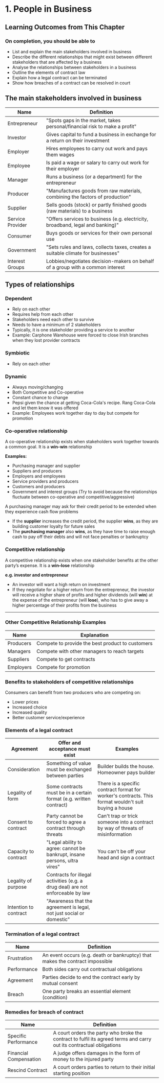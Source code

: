 # 1. People in Business

## Learning Outcomes from This Chapter

### On completion, you should be able to

- List and explain the main stakeholders involved in business
- Describe the different relationships that might exist between different stakeholders that are affected by a business
- Analyse the relationships between stakeholders in a business
- Outline the elements of contract law
- Explain how a legal contract can be terminated
- Show how breaches of a contract can be resolved in court

## The main stakeholders involved in business

| Name             | Definition                                                                       |
|------------------|----------------------------------------------------------------------------------|
| Entrepreneur     | "Spots gaps in the market, takes personal/financial risk to make a profit"       |
| Investor         | Gives capital to fund a business in exchange for a return on their investment    |
| Employer         | Hires employees to carry out work and pays them wages                            |
| Employee         | Is paid a wage or salary to carry out work for their employer                    |
| Manager          | Runs a business (or a department) for the entrepreneur                           |
| Producer         | "Manufactures goods from raw materials, combining the factors of production"     |
| Supplier         | Sells goods (stock) or partly finished goods (raw materials) to a business       |
| Service Provider | "Offers services to business (e.g. electricity, broadband, legal and banking)"   |
| Consumer         | Buys goods or services for their own personal use                                |
| Government       | "Sets rules and laws, collects taxes, creates a suitable climate for businesses" |
| Interest Groups  | Lobbies/negotiates decision-makers on behalf of a group with a common interest   |

## Types of relationships

### Dependent

- Rely on each other
- Requires help from each other
- Stakeholders need each other to survive
- Needs to have a minimum of 2 stakeholders
- Typically, it is one stakeholder providing a service to another
- Example: Carphone Warehouse were forced to close Irish branches when they lost provider contracts

### Symbiotic

- Rely on each other

### Dynamic

- Always moving/changing
- Both Competitive and Co-operative
- Constant chance to change
- Pepsi given the chance at getting Coca-Cola's recipe. Rang Coca-Cola and let them know it was offered
- Example: Employees work together day to day but compete for promotion

### Co-operative relationship

A co-operative relationship exists when stakeholders work together towards a common goal. It is a **win-win** relationship

**Examples:**

- Purchasing manager and supplier
- Suppliers and producers
- Employers and employees
- Service providers and producers
- Customers and producers
- Government and interest groups (Try to avoid because the relationships fluctuate between co-operative and competitive/aggressive)

A purchasing manager may ask for their credit period to be extended when they experience cash flow problems

- If the **supplier** increases the credit period, the supplier **wins**, as they are building customer loyalty for future sales
- The **purchasing manager** also **wins**, as they have time to raise enough cash to pay off their debts and will not face penalties or bankruptcy

### Competitive relationship

A competitive relationship exists when one stakeholder benefits at the other party’s expense. It is a **win–lose** relationship

**e.g. investor and entrepreneur**

- An investor will want a high return on investment
- If they negotiate for a higher return from the entrepreneur, the investor will receive a higher share of profits and higher dividends (will **win**) at the expense of the entrepreneur (will **lose**), who has to give away a higher percentage of their profits from the business

---

### Other Competitive Relationship Examples

| Name      | Explanation                                      |
|-----------|--------------------------------------------------|
| Producers | Compete to provide the best product to customers |
| Managers  | Compete with other managers to reach targets     |
| Suppliers | Compete to get contracts                         |
| Employers | Compete for promotion                            |


### Benefits to stakeholders of competitive relationships

Consumers can benefit from two producers who are competing on:

- Lower prices
- Increased choice
- Increased quality
- Better customer service/experience

### Elements of a legal contract

| Agreement             | Offer and acceptance must exist                                                | Examples                                                                                             |
|-----------------------|--------------------------------------------------------------------------------|------------------------------------------------------------------------------------------------------|
| Consideration         | Something of value must be exchanged between parties                           | Builder builds the house. Homeowner pays builder                                                     |
| Legality of form      | Some contracts must be in a certain format (e.g. written contract)             | There is a specific contract format for worker's contracts. This format wouldn't suit buying a house |
| Consent to contract   | Party cannot be forced to agree a contract through threats                     | Can't trap or trick someone into a contract by way of threats of misinformation                      |
| Capacity to contract  | "Legal ability to agree: cannot be bankrupt, insane persons, ultra vires"      | You can't be off your head and sign a contract                                                       |
| Legality of purpose   | Contracts for illegal activities (e.g. a drug deal) are not enforceable by law |                                                                                                      |
| Intention to contract | "Awareness that the agreement is legal, not just social or domestic"           |                                                                                                      |

### Termination of a legal contract

| Name        | Definition                                                                    |
|-------------|-------------------------------------------------------------------------------|
| Frustration | An event occurs (e.g. death or bankruptcy) that makes the contract impossible |
| Performance | Both sides carry out contractual obligations                                  |
| Agreement   | Parties decide to end the contract early by mutual consent                    |
| Breach      | One party breaks an essential element (condition)                             |

### Remedies for breach of contract

| Name                   | Definition                                                                                                           |
|------------------------|----------------------------------------------------------------------------------------------------------------------|
| Specific Performance   | A court orders the party who broke the contract to fulfil its agreed terms and carry out its contractual obligations |
| Financial Compensation | A judge offers damages in the form of money to the injured party                                                     |
| Rescind Contract       | A court orders parties to return to their initial starting position                                                  |